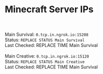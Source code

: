 
# Minecraft Server IPs

</br></br>Main Survival: `0.tcp.in.ngrok.io:15208` </br> Status: `REPLACE STATUS Main Survival` </br> Last Checked: REPLACE TIME Main Survival
</br></br>Main Creative: `0.tcp.in.ngrok.io:15120` </br> Status: `REPLACE STATUS Main Creative` </br> Last Checked: REPLACE TIME Main Survival
